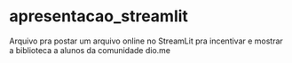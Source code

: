 # apresentacao_streamlit
 Arquivo pra postar um arquivo online no StreamLit pra incentivar e mostrar a biblioteca a alunos da comunidade dio.me
